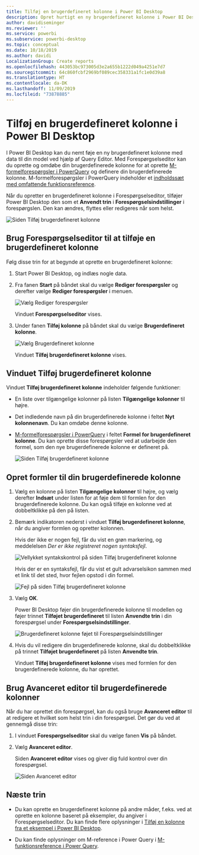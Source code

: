 ```yaml
---
title: Tilføj en brugerdefineret kolonne i Power BI Desktop
description: Opret hurtigt en ny brugerdefineret kolonne i Power BI Desktop
author: davidiseminger
ms.reviewer: ''
ms.service: powerbi
ms.subservice: powerbi-desktop
ms.topic: conceptual
ms.date: 10/18/2019
ms.author: davidi
LocalizationGroup: Create reports
ms.openlocfilehash: 443053bc973005d3e2a655b1222d049a4251e7d7
ms.sourcegitcommit: 64c860fcbf2969bf089cec358331a1fc1e0d39a8
ms.translationtype: HT
ms.contentlocale: da-DK
ms.lasthandoff: 11/09/2019
ms.locfileid: "73878885"
---
```

# <a name="add-a-custom-column-in-power-bi-desktop"></a>Tilføj en brugerdefineret kolonne i Power BI Desktop

I Power BI Desktop kan du nemt føje en ny brugerdefineret kolonne med data til din model ved hjælp af Query Editor. Med Forespørgselseditor kan du oprette og omdøbe din brugerdefinerede kolonne for at oprette [M-formelforespørgsler i PowerQuery](https://docs.microsoft.com/powerquery-m/quick-tour-of-the-power-query-m-formula-language) og definere din brugerdefinerede kolonne. M-formelforespørgsler i PowerQuery indeholder et [indholdssæt med omfattende funktionsreference](https://docs.microsoft.com/powerquery-m/power-query-m-function-reference). 

Når du opretter en brugerdefineret kolonne i Forespørgselseditor, tilføjer Power BI Desktop den som et **Anvendt trin** i **Forespørgselsindstillinger** i forespørgslen. Den kan ændres, flyttes eller redigeres når som helst.

![Siden Tilføj brugerdefineret kolonne](media/desktop-add-custom-column/add-custom-column_01.png)

## <a name="use-query-editor-to-add-a-custom-column"></a>Brug Forespørgselseditor til at tilføje en brugerdefineret kolonne

Følg disse trin for at begynde at oprette en brugerdefineret kolonne:

1. Start Power BI Desktop, og indlæs nogle data.

2. Fra fanen **Start** på båndet skal du vælge **Rediger forespørgsler** og derefter vælge **Rediger forespørgsler** i menuen.

   ![Vælg Rediger forespørgsler](media/desktop-add-custom-column/add-column-from-example_02.png)

   Vinduet **Forespørgselseditor** vises. 

2. Under fanen **Tilføj kolonne** på båndet skal du vælge **Brugerdefineret kolonne**.

   ![Vælg Brugerdefineret kolonne](media/desktop-add-custom-column/add-custom-column_02.png)

   Vinduet **Tilføj brugerdefineret kolonne** vises.

## <a name="the-add-custom-column-window"></a>Vinduet Tilføj brugerdefineret kolonne

Vinduet **Tilføj brugerdefineret kolonne** indeholder følgende funktioner: 
- En liste over tilgængelige kolonner på listen **Tilgængelige kolonner** til højre.

- Det indledende navn på din brugerdefinerede kolonne i feltet **Nyt kolonnenavn**. Du kan omdøbe denne kolonne.

- [M-formelforespørgsler i PowerQuery](https://docs.microsoft.com/powerquery-m/power-query-m-function-reference) i feltet **Formel for brugerdefineret kolonne**. Du kan oprette disse forespørgsler ved at udarbejde den formel, som den nye brugerdefinerede kolonne er defineret på. 

   ![Siden Tilføj brugerdefineret kolonne](media/desktop-add-custom-column/add-custom-column_03.png)

## <a name="create-formulas-for-your-custom-column"></a>Opret formler til din brugerdefinerede kolonne

1. Vælg en kolonne på listen **Tilgængelige kolonner** til højre, og vælg derefter **Indsæt** under listen for at føje dem til formlen for den brugerdefinerede kolonne. Du kan også tilføje en kolonne ved at dobbeltklikke på den på listen.

2. Bemærk indikatoren nederst i vinduet **Tilføj brugerdefineret kolonne**, når du angiver formlen og opretter kolonnen. 

   Hvis der ikke er nogen fejl, får du vist en grøn markering, og meddelelsen *Der er ikke registreret nogen syntaksfejl*.

   ![Vellykket syntakskontrol på siden Tilføj brugerdefineret kolonne](media/desktop-add-custom-column/add-custom-column_04.png)

   Hvis der er en syntaksfejl, får du vist et gult advarselsikon sammen med et link til det sted, hvor fejlen opstod i din formel.

   ![Fejl på siden Tilføj brugerdefineret kolonne](media/desktop-add-custom-column/add-custom-column_05.png)

3. Vælg **OK**. 

   Power BI Desktop føjer din brugerdefinerede kolonne til modellen og føjer trinnet **Tilføjet brugerdefineret** til listen **Anvendte trin** i din forespørgsel under **Forespørgselsindstillinger**.

   ![Brugerdefineret kolonne føjet til Forespørgselsindstillinger](media/desktop-add-custom-column/add-custom-column_06.png)

4. Hvis du vil redigere din brugerdefinerede kolonne, skal du dobbeltklikke på trinnet **Tilføjet brugerdefineret** på listen **Anvendte trin**. 

   Vinduet **Tilføj brugerdefineret kolonne** vises med formlen for den brugerdefinerede kolonne, du har oprettet.

## <a name="use-the-advanced-editor-for-custom-columns"></a>Brug Avanceret editor til brugerdefinerede kolonner

Når du har oprettet din forespørgsel, kan du også bruge **Avanceret editor** til at redigere et hvilket som helst trin i din forespørgsel. Det gør du ved at gennemgå disse trin:

1. I vinduet **Forespørgselseditor** skal du vælge fanen **Vis** på båndet. 

2. Vælg **Avanceret editor**.

   Siden **Avanceret editor** vises og giver dig fuld kontrol over din forespørgsel. 

   ![Siden Avanceret editor](media/desktop-add-custom-column/add-custom-column_07.png)

   
## <a name="next-steps"></a>Næste trin

- Du kan oprette en brugerdefineret kolonne på andre måder, f.eks. ved at oprette en kolonne baseret på eksempler, du angiver i Forespørgselseditor. Du kan finde flere oplysninger i [Tilføj en kolonne fra et eksempel i Power BI Desktop](desktop-add-column-from-example.md).

- Du kan finde oplysninger om M-reference i Power Query i [M-funktionsreference i Power Query](/powerquery-m/power-query-m-function-reference).

